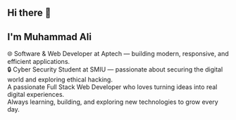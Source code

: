 ## Hi there 👋<br>
## I'm Muhammad Ali<br>
🌐 Software & Web Developer at Aptech — building modern, responsive, and efficient applications.<br>
🔒 Cyber Security Student at SMIU — passionate about securing the digital world and exploring ethical hacking.<br>
A passionate Full Stack Web Developer who loves turning ideas into real digital experiences.<br>
Always learning, building, and exploring new technologies to grow every day.<br>
